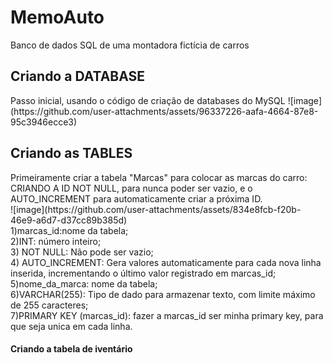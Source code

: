 # MemoAuto
Banco de dados SQL de uma montadora fictícia de carros

<h2>Criando a DATABASE</h2>
Passo inicial, usando o código de criação de databases do MySQL
![image](https://github.com/user-attachments/assets/96337226-aafa-4664-87e8-95c3946ecce3)

<h2>Criando as TABLES</h2>
Primeiramente criar a tabela "Marcas" para colocar as marcas do carro:<br>
CRIANDO A ID NOT NULL, para nunca poder ser vazio, e o AUTO_INCREMENT para automaticamente criar a próxima ID.<br>
![image](https://github.com/user-attachments/assets/834e8fcb-f20b-46e9-a6d7-d37cc89b385d)<br>
1)marcas_id:nome da tabela;<br>
2)INT: número inteiro;<br>
3) NOT NULL: Não pode ser vazio;<br>
4) AUTO_INCREMENT: Gera valores automaticamente para cada nova linha inserida, incrementando o último valor registrado em marcas_id;<br>
5)nome_da_marca: nome da tabela;<br>
6)VARCHAR(255): Tipo de dado para armazenar texto, com limite máximo de 255 caracteres;<br>
7)PRIMARY KEY (marcas_id): fazer a marcas_id ser minha primary key, para que seja unica em cada linha.<br>

<h4>Criando a tabela de iventário</h4>





